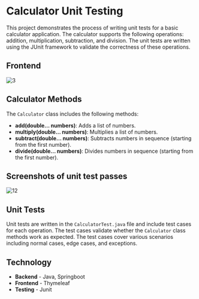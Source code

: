 # Calculator Unit Testing

This project demonstrates the process of writing unit tests for a basic calculator application. The calculator supports the following operations: addition, multiplication, subtraction, and division. The unit tests are written using the JUnit framework to validate the correctness of these operations.

## Frontend
![3](https://github.com/user-attachments/assets/cde83e49-601d-45ac-93e5-3731fa9d3d60)

## Calculator Methods

The `Calculator` class includes the following methods:

- **add(double... numbers)**: Adds a list of numbers.
- **multiply(double... numbers)**: Multiplies a list of numbers.
- **subtract(double... numbers)**: Subtracts numbers in sequence (starting from the first number).
- **divide(double... numbers)**: Divides numbers in sequence (starting from the first number).

## Screenshots of unit test passes
![12](https://github.com/user-attachments/assets/751dd271-027d-40f4-925e-272f6d01f0a0)


## Unit Tests

Unit tests are written in the `CalculatorTest.java` file and include test cases for each operation. The test cases validate whether the `Calculator` class methods work as expected. The test cases cover various scenarios including normal cases, edge cases, and exceptions.

## Technology
- **Backend** - Java, Springboot 
- **Frontend** - Thymeleaf
- **Testing** - Junit
